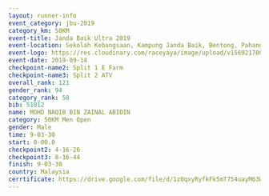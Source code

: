 ```yaml
---
layout: runner-info 
event_category: jbu-2019 
category_km: 50KM 
event-title: Janda Baik Ultra 2019
event-location: Sekolah Kebangsaan, Kampung Janda Baik, Bentong, Pahang, Malaysia 
event-logo: https://res.cloudinary.com/raceyaya/image/upload/v1569217009/logo/janda-baik_vch1pc.jpg 
event-date: 2019-09-14 
checkpoint-name2: Split 1 E Farm 
checkpoint-name3: Split 2 ATV 
overall_rank: 121
gender_rank: 94
category_rank: 58
bib: 51012
name: MOHD NAQIB BIN ZAINAL ABIDIN
category: 50KM Men Open
gender: Male
time: 9-03-30
start: 0-00.0
checkpoint2: 4-16-26
checkpoint3: 8-16-44
finish: 9-03-30
country: Malaysia
cerrtificate: https://drive.google.com/file/d/1z0qxyRyfkFk5mT754uayM63W8ydZ8GCf/view?usp=sharing
---
```

